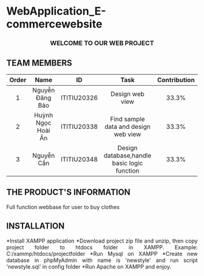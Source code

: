 # WebApplication_E-commercewebsite
<h3 align="center">WELCOME TO OUR WEB PROJECT </h3>



## TEAM MEMBERS

| Order |                   Name                   |     ID      |              Task                               | Contribution |
| :---: |:----------------------------------------:|:-----------:|:----------------------------------------------: |:------------:|
|   1   |          Nguyễn Đăng Bảo                   | ITITIU20326 | Design web view                               |     33.3%    |
|   2   |          Huỳnh Ngọc Hoài Ân                | ITITIU20338 | Find sample data and design web view          |     33.3%    |
|   3   |          Nguyễn Cần                        | ITITIU20348 | Design database,handle basic logic function   |     33.3%    |

## THE PRODUCT'S INFORMATION
<div style="text-align:justify">
Full function webbase for user to buy clothes
</div>

## INSTALLATION
<div style="text-align:justify">
*Install XAMPP application
*Download project zip file and unzip, then copy project folder to htdocs folder in XAMPP. Example: C:/xammp/htdocs/projectfolder
*Run Mysql on XAMPP
*Create new database in phpMyAdmin with name is 'newstyle' and run script 'newstyle.sql' in config folder
*Run Apache on XAMPP and enjoy.
</div>